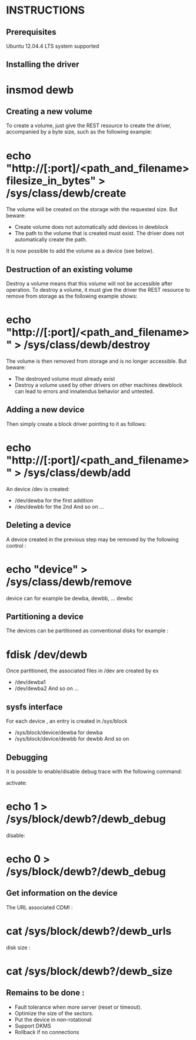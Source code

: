 INSTRUCTIONS
=============

Prerequisites
---------

Ubuntu 12.04.4 LTS system supported

Installing the driver
---------------------

  # insmod dewb

Creating a new volume
---------------------

To create a volume, just give the REST resource to create the driver,
accompanied by a byte size, such as the following example:
  # echo "http://<ip>[:port]/<path_and_filename> filesize_in_bytes" > /sys/class/dewb/create

The volume will be created on the storage with the requested size.
But beware:
  * Create volume does not automatically add devices in dewblock
  * The path to the volume that is created must exist. The driver does not automatically create the path.

It is now possible to add the volume as a device (see below).

Destruction of an existing volume
---------------------------------

Destroy a volume means that this volume will not be accessible after operation.
To destroy a volume, it must give the driver the REST resource to remove from storage
as the following example shows:
  # echo "http://<ip>[:port]/<path_and_filename>" > /sys/class/dewb/destroy

The volume is then removed from storage and is no longer accessible.
But beware:
  * The destroyed volume must already exist
  * Destroy a volume used by other drivers on other machines dewblock
can lead to errors and innatendus behavior and untested.

Adding a new device
-------------------

Then simply create a block driver pointing to it as follows:
  # echo "http://<ip>[:port]/<path_and_filename>" > /sys/class/dewb/add

An device /dev is created:
  * /dev/dewba for the first addition
  * /dev/dewbb for the 2nd
And so on ...

Deleting a device
-----------------

A device created in the previous step may be removed by the
following control :
  # echo "device" > /sys/class/dewb/remove
device can for example be dewba, dewbb, ... dewbc

Partitioning a device
---------------------

The devices can be partitioned as conventional disks
for example :

  # fdisk /dev/dewb

Once partitioned, the associated files in /dev are created by ex
  * /dev/dewba1
  * /dev/dewba2
And so on ...

sysfs interface
---------------

For each device , an entry is created in /sys/block
  * /sys/block/device/dewba for dewba
  * /sys/block/device/dewbb for dewbb
And so on


Debugging
---------

It is possible to enable/disable debug trace with the following command:

activate:
  # echo 1 > /sys/block/dewb?/dewb_debug
disable:
  # echo 0 > /sys/block/dewb?/dewb_debug

Get information on the device
----------------------------------

The URL associated CDMI :
  # cat /sys/block/dewb?/dewb_urls
disk size :
  # cat /sys/block/dewb?/dewb_size

Remains to be done :
--------------------

  * Fault tolerance when more server (reset or timeout).
  * Optimize the size of the sectors.
  * Put the device in non-rotational
  * Support DKMS
  * Rollback if no connections
